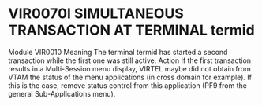 # VIR0070I SIMULTANEOUS TRANSACTION AT TERMINAL termid
Module
    	VIR0010
Meaning
    The terminal termid has started a second transaction while the first one was still active.
Action
    If the first transaction results in a Multi-Session menu display, VIRTEL maybe did not obtain from VTAM the status of the menu applications (in cross domain for example). If this is the case, remove status control from this application (PF9 from the general Sub-Applications menu).
